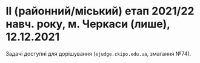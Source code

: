 ﻿# ІІ (районний/міський) етап 2021/22 навч. року, м. Черкаси (лише), 12.12.2021

Задачі доступні для дорішування (`ejudge.ckipo.edu.ua`, змагання №74).